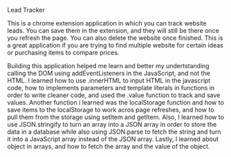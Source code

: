 Lead Tracker

This is a chrome extension application in which you can track website leads. You can save them in the extension, and they will still be there once you refresh the page. You can also delete the website once finished. This is a great application if you are trying to find multiple website for certain ideas or purchasing items to compare prices.

Building this application helped me learn and better my undertstanding calling the DOM using addEventListeners in the JavaScript, and not the HTML. I learned how to use .innerHTML to input HTML in the javascript code, how to implements parameters and template literals in functions in order to write cleaner code, and used the .value function to track and save values. Another function i learned was the localStorage function and how to save items to the localStorage to work acros page refreshes, and how to pull them from the storage using setItem and getItem. Also, I learned how to use JSON.stringify to turn an array into a JSON array in order to store the data in a database while also using JSON.parse to fetch the string and turn it into a JavaScript array instead of the JSON array. Lastly, I learned about object in arrays, and how to fetch the array and the value of the object.
